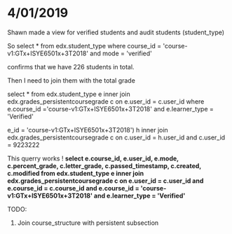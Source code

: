 # 4/01/2019 

Shawn made a view for verified students and audit students (student_type)

So 
select * from edx.student_type where course_id = 'course-v1:GTx+ISYE6501x+3T2018' and mode = 'verified'

confirms that we have 226 students in total. 

Then I need to join them with the total grade

select * from edx.student_type e inner join  edx.grades_persistentcoursegrade c on e.user_id = c.user_id where e.course_id ='course-v1:GTx+ISYE6501x+3T2018' and e.learner_type = 'Verified'

e_id = 'course-v1:GTx+ISYE6501x+3T2018') h inner join edx.grades_persistentcoursegrade c on c.user_id = h.user_id and c.user_id = 9223222 


This querry works ! 
<b>select e.course_id, e.user_id, e.mode, c.percent_grade, c.letter_grade, c.passed_timestamp, c.created, c.modified from edx.student_type e inner join  edx.grades_persistentcoursegrade c on e.user_id = c.user_id and e.course_id = c.course_id and e.course_id = 'course-v1:GTx+ISYE6501x+3T2018' and e.learner_type = 'Verified' </b>

TODO:

1. Join course_structure with persistent subsection
